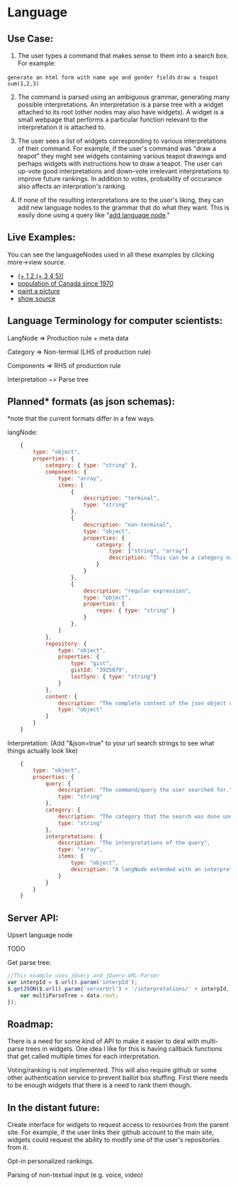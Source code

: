 Language
========

Use Case:
---------
1. The user types a command that makes sense to them into a search box. For example:

  `generate an html form with name age and gender fields`
  `draw a teapot`
  `sum(1,2,3)`

2. The command is parsed using an ambiguous grammar, generating many possible interpretations.
An interpretation is a parse tree with a widget attached to its root (other nodes may also have widgets). 
A widget is a small webpage that performs a particular function relevant to the interpretation it is attached to. 

3. The user sees a list of widgets corresponding to various interpretations of their command. For example, if the user's command was "draw a teapot" they might see widgets containing various teapot drawings and perhaps widgets with instructions how to draw a teapot. The user can up-vote good interpretations and down-vote irrelevant interpretations to improve future rankings. In addition to votes, probability of occurance also affects an interpration's ranking. 

4. If none of the resulting interpretations are to the user's liking, they can add new language nodes to the grammar that do what they want. This is easily done using a query like "[add language node](https://language-nathanathan.rhcloud.com/category/main?q=add+language+node)."

Live Examples:
--------------

You can see the languageNodes used in all these examples by clicking more->view source.

* [(+ 1 2 (+ 3 4 5))](https://language-nathanathan.rhcloud.com/category/main?q=%28%2B+1+2+%28%2B+3+4+5%29%29)
* [population of Canada since 1970](https://language-nathanathan.rhcloud.com/category/main?q=population+of+Canada+since+1970)
* [paint a picture](https://language-nathanathan.rhcloud.com/category/example%20widgets?q=paint+a+picture)
* [show source](https://language-nathanathan.rhcloud.com/category/main?q=show+source)


Language Terminology for computer scientists:
---------------------------------------------

  LangNode => Production rule + meta data
  
  Category => Non-termial (LHS of production rule)
  
  Components => RHS of production rule
  
  Interpretation ~> Parse tree


Planned* formats (as json schemas):
----------------------------------

*note that the current formats differ in a few ways.

langNode:

```javascript
    {
        type: "object",
        properties: {
            category: { type: "string" },
            components: {
                type: "array",
                items: [
                    {
                        description: "terminal",
                        type: "string"
                    },
                    {
                        description: "non-terminal",
                        type: "object",
                        properties: {
                            category: {
                                type: ["string", "array"]
                                description: "This can be a category name (which corresponds to an array of language nodes in the database) or an array of language nodes defined inline.",
                            }
                        }
                    },
                    {
                        description: "regular expression",
                        type: "object",
                        properties: {
                            regex: { type: "string" }
                        }
                    },
                ]
            },
            repository: {
                type: "object",
                properties: {
                    type: "gist",
                    gistId: "3925079",
                    lastSync: { type: "string"}
                }
            },
            content: {
                description: "The complete content of the json object used to construct this langNode. You can put any metadata you want here.",
                type: "object"
            }
        }
    }
```

Interpretation: (Add "&json=true" to your url search strings to see what things actually look like)

```javascript
    {
        type: "object",
        properties: {
            query: {
                description: "The command/query the user searched for.",
                type: "string"
            },
            category: {
                description: "The category that the search was done under. (e.g. main/science/code)",
                type: "string"
            },
            interpretations: {
                description: "The interpretations of the query",
                type: "array",
                items: {
                    type: "object",
                    description: "A langNode extended with an interpretations array like this one."
                }
            }
        }
    }
```

Server API:
---------------

Upsert language node

TODO

Get parse tree:

```javascript
//This example uses jQuery and jQuery-URL-Parser
var interpId = $.url().param('interpId'); 
$.getJSON($.url().param('serverUrl') + '/interpretations/' + interpId, function(data) {
	var multiParseTree = data.root;
});
```


Roadmap:
--------

There is a need for some kind of API to make it easier to deal with multi-parse trees in widgets. One idea I like for this is having callback functions that get called multiple times for each interpretation.

Voting/ranking is not implemented. This will also require github or some other authentication service to prevent ballot box stuffing. First there needs to be enough widgets that there is a need to rank them though.

In the distant future:
----------------------

Create interface for widgets to request access to resources from the parent site. For example, if the user links their github account to the main site, widgets could request the ability to modify one of the user's repositories from it.

Opt-in personalized rankings.

Parsing of non-textual input (e.g. voice, video)
